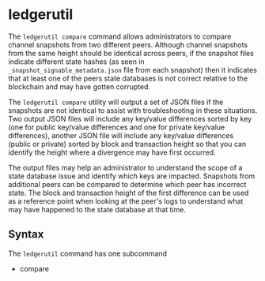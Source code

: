 # ledgerutil

The `ledgerutil compare` command allows administrators to compare channel snapshots from two different peers.
Although channel snapshots from the same height should be identical across peers, if the snapshot
files indicate different state hashes (as seen in `_snapshot_signable_metadata.json` file from each snapshot)
then it indicates that at least one of the peers state databases is not correct relative to the blockchain and
may have gotten corrupted.

The `ledgerutil compare` utility will output a set of JSON files if the snapshots are not identical to assist with troubleshooting in these situations.
Two output JSON files will include any key/value differences sorted by key (one for public key/value differences and one for private key/value differences),
another JSON file will include any key/value differences (public or private) sorted by block and transaction height so that you can identify the height where a divergence may have first occurred.

The output files may help an administrator to understand the scope of a state database issue and identify which keys are impacted.
Snapshots from additional peers can be compared to determine which peer has incorrect state.
The block and transaction height of the first difference can be used as a reference point when looking at the peer's logs to understand what may have happened to the state database at that time.

## Syntax

The `ledgerutil` command has one subcommand

  * compare
